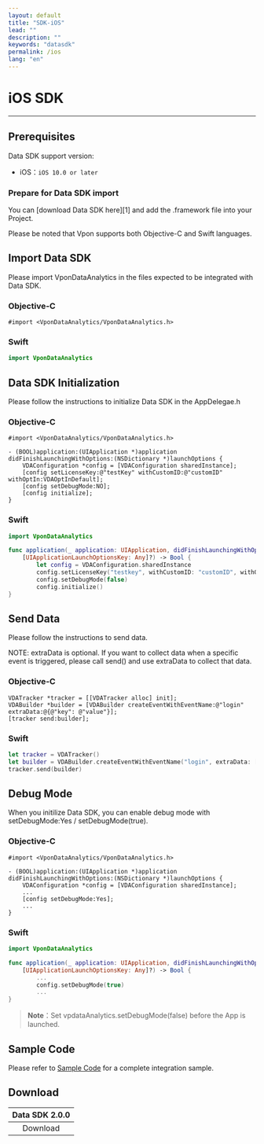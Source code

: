```yaml
---
layout: default
title: "SDK-iOS"
lead: ""
description: ""
keywords: "datasdk"
permalink: /ios
lang: "en"
---
```


# iOS SDK
---

## Prerequisites

Data SDK support version:

* iOS：`iOS 10.0 or later`


### Prepare for Data SDK import
You can [download Data SDK here][1] and add the .framework file into your Project.

Please be noted that Vpon supports both Objective-C and Swift languages.


## Import Data SDK

Please import VponDataAnalytics in the files expected to be integrated with Data SDK.

### Objective-C

```objc
#import <VponDataAnalytics/VponDataAnalytics.h>
```

### Swift

```swift
import VponDataAnalytics
```

## Data SDK Initialization

Please follow the instructions to initialize Data SDK in the AppDelegae.h

### Objective-C

```objc
#import <VponDataAnalytics/VponDataAnalytics.h>

- (BOOL)application:(UIApplication *)application didFinishLaunchingWithOptions:(NSDictionary *)launchOptions {
    VDAConfiguration *config = [VDAConfiguration sharedInstance];
    [config setLicenseKey:@"testKey" withCustomID:@"customID" withOptIn:VDAOptInDefault];
    [config setDebugMode:NO];
    [config initialize];
}
```

### Swift

```swift
import VponDataAnalytics

func application(_ application: UIApplication, didFinishLaunchingWithOptions launchOptions:      
    [UIApplicationLaunchOptionsKey: Any]?) -> Bool {
        let config = VDAConfiguration.sharedInstance
        config.setLicenseKey("testkey", withCustomID: "customID", withOptIn: .default)
        config.setDebugMode(false)
        config.initialize()
}
```


## Send Data
Please follow the instructions to send data.

NOTE: extraData is optional. If you want to collect data when a specific event is triggered, please call send() and use extraData to collect that data.


### Objective-C

```objc
VDATracker *tracker = [[VDATracker alloc] init];
VDABuilder *builder = [VDABuilder createEventWithEventName:@"login" extraData:@{@"key": @"value"}];
[tracker send:builder];
```


### Swift

```swift
let tracker = VDATracker()
let builder = VDABuilder.createEventWithEventName("login", extraData: ["key": "value"])
tracker.send(builder)
```

## Debug Mode
When you initilize Data SDK, you can enable debug mode with setDebugMode:Yes / setDebugMode(true). 


### Objective-C

```objc
#import <VponDataAnalytics/VponDataAnalytics.h>

- (BOOL)application:(UIApplication *)application didFinishLaunchingWithOptions:(NSDictionary *)launchOptions {
    VDAConfiguration *config = [VDAConfiguration sharedInstance];
    ...
    [config setDebugMode:Yes];
    ...
}
```


### Swift

```swift
import VponDataAnalytics

func application(_ application: UIApplication, didFinishLaunchingWithOptions launchOptions:      
    [UIApplicationLaunchOptionsKey: Any]?) -> Bool {
        ...
        config.setDebugMode(true)
        ...
}
```

> **Note**：Set vpdataAnalytics.setDebugMode(false) before the App is launched.

## Sample Code
Please refer to [Sample Code](https://github.com/vpon-sdk/Vpon-iOS-Analytics) for a complete integration sample.

## Download

|Data SDK 2.0.0|
|:-------:|
|Download|
